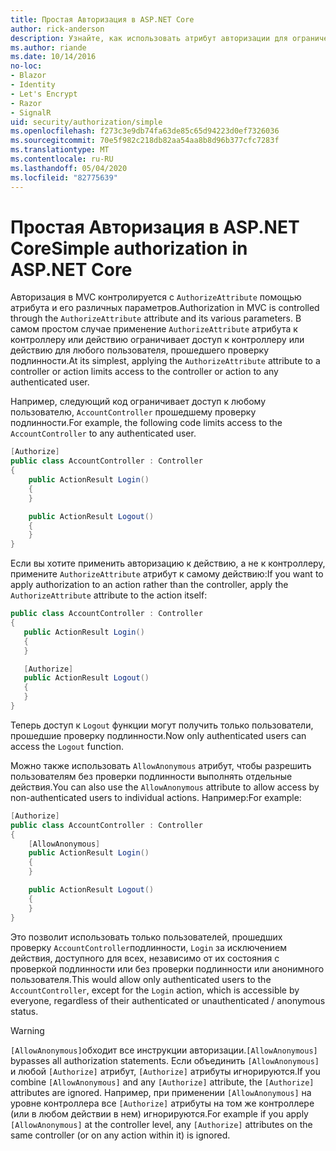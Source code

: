 ```yaml
---
title: Простая Авторизация в ASP.NET Core
author: rick-anderson
description: Узнайте, как использовать атрибут авторизации для ограничения доступа к ASP.NET Core контроллерам и действиям.
ms.author: riande
ms.date: 10/14/2016
no-loc:
- Blazor
- Identity
- Let's Encrypt
- Razor
- SignalR
uid: security/authorization/simple
ms.openlocfilehash: f273c3e9db74fa63de85c65d94223d0ef7326036
ms.sourcegitcommit: 70e5f982c218db82aa54aa8b8d96b377cfc7283f
ms.translationtype: MT
ms.contentlocale: ru-RU
ms.lasthandoff: 05/04/2020
ms.locfileid: "82775639"
---
```

# <a name="simple-authorization-in-aspnet-core"></a><span data-ttu-id="612b9-103">Простая Авторизация в ASP.NET Core</span><span class="sxs-lookup"><span data-stu-id="612b9-103">Simple authorization in ASP.NET Core</span></span>

<a name="security-authorization-simple"></a>

<span data-ttu-id="612b9-104">Авторизация в MVC контролируется с `AuthorizeAttribute` помощью атрибута и его различных параметров.</span><span class="sxs-lookup"><span data-stu-id="612b9-104">Authorization in MVC is controlled through the `AuthorizeAttribute` attribute and its various parameters.</span></span> <span data-ttu-id="612b9-105">В самом простом случае применение `AuthorizeAttribute` атрибута к контроллеру или действию ограничивает доступ к контроллеру или действию для любого пользователя, прошедшего проверку подлинности.</span><span class="sxs-lookup"><span data-stu-id="612b9-105">At its simplest, applying the `AuthorizeAttribute` attribute to a controller or action limits access to the controller or action to any authenticated user.</span></span>

<span data-ttu-id="612b9-106">Например, следующий код ограничивает доступ к любому пользователю, `AccountController` прошедшему проверку подлинности.</span><span class="sxs-lookup"><span data-stu-id="612b9-106">For example, the following code limits access to the `AccountController` to any authenticated user.</span></span>

```csharp
[Authorize]
public class AccountController : Controller
{
    public ActionResult Login()
    {
    }

    public ActionResult Logout()
    {
    }
}
```

<span data-ttu-id="612b9-107">Если вы хотите применить авторизацию к действию, а не к контроллеру, примените `AuthorizeAttribute` атрибут к самому действию:</span><span class="sxs-lookup"><span data-stu-id="612b9-107">If you want to apply authorization to an action rather than the controller, apply the `AuthorizeAttribute` attribute to the action itself:</span></span>

```csharp
public class AccountController : Controller
{
   public ActionResult Login()
   {
   }

   [Authorize]
   public ActionResult Logout()
   {
   }
}
```

<span data-ttu-id="612b9-108">Теперь доступ к `Logout` функции могут получить только пользователи, прошедшие проверку подлинности.</span><span class="sxs-lookup"><span data-stu-id="612b9-108">Now only authenticated users can access the `Logout` function.</span></span>

<span data-ttu-id="612b9-109">Можно также использовать `AllowAnonymous` атрибут, чтобы разрешить пользователям без проверки подлинности выполнять отдельные действия.</span><span class="sxs-lookup"><span data-stu-id="612b9-109">You can also use the `AllowAnonymous` attribute to allow access by non-authenticated users to individual actions.</span></span> <span data-ttu-id="612b9-110">Например:</span><span class="sxs-lookup"><span data-stu-id="612b9-110">For example:</span></span>

```csharp
[Authorize]
public class AccountController : Controller
{
    [AllowAnonymous]
    public ActionResult Login()
    {
    }

    public ActionResult Logout()
    {
    }
}
```

<span data-ttu-id="612b9-111">Это позволит использовать только пользователей, прошедших проверку `AccountController`подлинности, `Login` за исключением действия, доступного для всех, независимо от их состояния с проверкой подлинности или без проверки подлинности или анонимного пользователя.</span><span class="sxs-lookup"><span data-stu-id="612b9-111">This would allow only authenticated users to the `AccountController`, except for the `Login` action, which is accessible by everyone, regardless of their authenticated or unauthenticated / anonymous status.</span></span>

> [!WARNING]
> <span data-ttu-id="612b9-112">`[AllowAnonymous]`обходит все инструкции авторизации.</span><span class="sxs-lookup"><span data-stu-id="612b9-112">`[AllowAnonymous]` bypasses all authorization statements.</span></span> <span data-ttu-id="612b9-113">Если объединить `[AllowAnonymous]` и любой `[Authorize]` атрибут, `[Authorize]` атрибуты игнорируются.</span><span class="sxs-lookup"><span data-stu-id="612b9-113">If you combine `[AllowAnonymous]` and any `[Authorize]` attribute, the `[Authorize]` attributes are ignored.</span></span> <span data-ttu-id="612b9-114">Например, при применении `[AllowAnonymous]` на уровне контроллера все `[Authorize]` атрибуты на том же контроллере (или в любом действии в нем) игнорируются.</span><span class="sxs-lookup"><span data-stu-id="612b9-114">For example if you apply `[AllowAnonymous]` at the controller level, any `[Authorize]` attributes on the same controller (or on any action within it) is ignored.</span></span>
